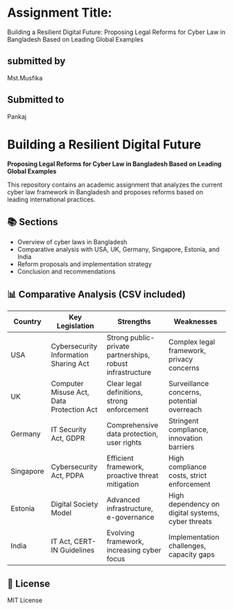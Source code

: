 # Assignment Title:
Building a Resilient Digital Future: Proposing Legal Reforms for Cyber Law in Bangladesh Based on Leading Global Examples
## submitted by
Mst.Musfika
## Submitted to
Pankaj

# Building a Resilient Digital Future

**Proposing Legal Reforms for Cyber Law in Bangladesh Based on Leading Global Examples**

This repository contains an academic assignment that analyzes the current cyber law framework in Bangladesh and proposes reforms based on leading international practices.

## 📚 Sections

- Overview of cyber laws in Bangladesh
- Comparative analysis with USA, UK, Germany, Singapore, Estonia, and India
- Reform proposals and implementation strategy
- Conclusion and recommendations

## 📊 Comparative Analysis (CSV included)

| Country   | Key Legislation                         | Strengths                                             | Weaknesses                                             |
|-----------|------------------------------------------|--------------------------------------------------------|--------------------------------------------------------|
| USA       | Cybersecurity Information Sharing Act    | Strong public-private partnerships, robust infrastructure | Complex legal framework, privacy concerns               |
| UK        | Computer Misuse Act, Data Protection Act | Clear legal definitions, strong enforcement            | Surveillance concerns, potential overreach             |
| Germany   | IT Security Act, GDPR                    | Comprehensive data protection, user rights             | Stringent compliance, innovation barriers              |
| Singapore | Cybersecurity Act, PDPA                  | Efficient framework, proactive threat mitigation       | High compliance costs, strict enforcement              |
| Estonia   | Digital Society Model                    | Advanced infrastructure, e-governance                  | High dependency on digital systems, cyber threats      |
| India     | IT Act, CERT-IN Guidelines               | Evolving framework, increasing cyber focus             | Implementation challenges, capacity gaps               |

## 📄 License

MIT License
